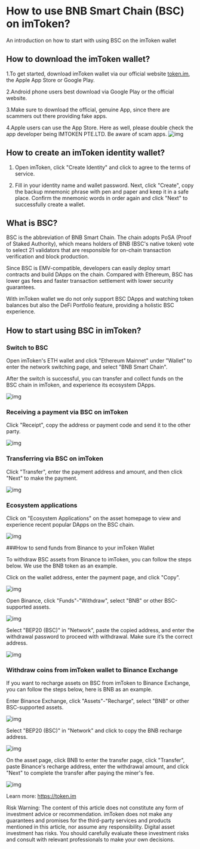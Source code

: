 # How to use BNB Smart Chain (BSC) on imToken? 
An introduction on how to start with using BSC on the imToken wallet

## How to download the imToken wallet?
1.To get started, download imToken wallet via our official website [token.im](https://token.im/), the Apple App Store or Google Play.

2.Android phone users best download via Google Play or the official website.

3.Make sure to download the official, genuine App, since there are scammers out there providing fake apps.

4.Apple users can use the App Store. Here as well, please double check the app developer being IMTOKEN PTE.LTD. Be aware of scam apps.
![img](assets/10.png)

## How to create an imToken identity wallet?
1. Open imToken, click "Create Identity" and click to agree to the terms of service.

2. Fill in your identity name and wallet password. Next, click "Create", copy the backup mnemonic phrase with pen and paper and keep it in a safe place. Confirm the mnemonic words in order again and click "Next" to successfully create a wallet.

## What is BSC?
BSC is the abbreviation of BNB Smart Chain. The chain adopts PoSA (Proof of Staked Authority), which means holders of BNB (BSC's native token) vote to select 21 validators that are responsible for on-chain transaction verification and block production.
 
Since BSC is EMV-compatible, developers can easily deploy smart contracts and build DApps on the chain. Compared with Ethereum, BSC has lower gas fees and faster transaction settlement with lower security guarantees.
 
With imToken wallet we do not only support BSC DApps and watching token balances but also the DeFi Portfolio feature, providing a holistic BSC experience.


## How to start using BSC in imToken?
### Switch to BSC
Open imToken's ETH wallet and click "Ethereum Mainnet" under "Wallet" to enter the network switching page, and select "BNB Smart Chain".

After the switch is successful, you can transfer and collect funds on the BSC chain in imToken, and experience its ecosystem DApps.

![img](assets/1.png)
 
### Receiving a payment via BSC on imToken
Click "Receipt", copy the address or payment code and send it to the other party.

![img](assets/2.png)


### Transferring via BSC on imToken
Click "Transfer", enter the payment address and amount, and then click "Next" to make the payment.

![img](assets/3.png)

### Ecosystem applications
Click on "Ecosystem Applications" on the asset homepage to view and experience recent popular DApps on the BSC chain.

![img](assets/4.png)


###How to send funds from Binance to your imToken Wallet

To withdraw BSC assets from Binance to imToken, you can follow the steps below. We use the BNB token as an example.

Click on the wallet address, enter the payment page, and click "Copy".

![img](assets/5.png)

Open Binance, click "Funds"-"Withdraw", select "BNB" or other BSC-supported assets.

![img](assets/6.png)

Select "BEP20 (BSC)" in "Network", paste the copied address, and enter the withdrawal password to proceed with withdrawal. Make sure it’s the correct address.

![img](assets/8.png)


### Withdraw coins from imToken wallet to Binance Exchange
If you want to recharge assets on BSC from imToken to Binance Exchange, you can follow the steps below, here is BNB as an example.

Enter Binance Exchange, click "Assets"-"Recharge", select "BNB" or other BSC-supported assets.

![img](assets/6.png)

Select "BEP20 (BSC)" in "Network" and click to copy the BNB recharge address.

![img](assets/9.png)

On the asset page, click BNB to enter the transfer page, click "Transfer", paste Binance's recharge address, enter the withdrawal amount, and click "Next" to complete the transfer after paying the miner's fee.

![img](assets/2.png)




Learn more: https://token.im

Risk Warning: The content of this article does not constitute any form of investment advice or recommendation. imToken does not make any guarantees and promises for the third-party services and products mentioned in this article, nor assume any responsibility. Digital asset investment has risks. You should carefully evaluate these investment risks and consult with relevant professionals to make your own decisions.

